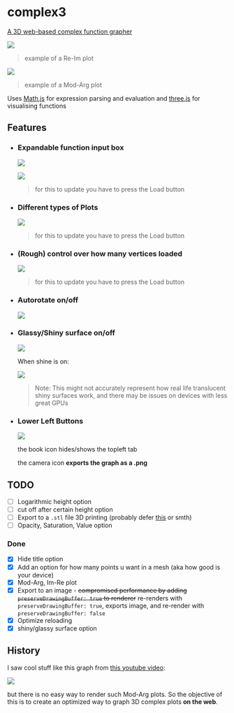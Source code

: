 # complex3

[A 3D web-based complex function grapher](https://hemisemidemipresent.github.io/complex3/)

![](https://media.discordapp.net/attachments/699781597515481159/932949769142288474/unknown.png?width=600&height=300)

> example of a Re-Im plot

![](https://media.discordapp.net/attachments/699781597515481159/932951742486818866/unknown.png?width=600&height=300)

> example of a Mod-Arg plot

Uses [Math.js](https://mathjs.org/) for expression parsing and evaluation and [three.js](https://threejs.org/) for visualising functions

## Features

-   ### Expandable function input box

    ![](https://media.discordapp.net/attachments/699781597515481159/932952744669618196/unknown.png?width=532&height=57)

    ![](https://media.discordapp.net/attachments/699781597515481159/932953635560775680/unknown.png)

    > for this to update you have to press the Load button

-   ### Different types of Plots

    ![](https://media.discordapp.net/attachments/699781597515481159/932953830725922816/unknown.png)

    > for this to update you have to press the Load button

-   ### (Rough) control over how many vertices loaded

    ![](https://media.discordapp.net/attachments/699781597515481159/932954030588690482/unknown.png)

    > for this to update you have to press the Load button

-   ### Autorotate on/off

    ![](https://media.discordapp.net/attachments/699781597515481159/932961738108850216/unknown.png)

-   ### Glassy/Shiny surface on/off

    ![](https://media.discordapp.net/attachments/699781597515481159/932962790711365642/unknown.png)

    When shine is on:

    ![](https://media.discordapp.net/attachments/699781597515481159/932962092514967592/unknown.png?width=600&height=274)

    > Note: This might not accurately represent how real life translucent shiny surfaces work, and there may be issues on devices with less great GPUs

-   ### Lower Left Buttons

    ![](https://media.discordapp.net/attachments/699781597515481159/932963119192481822/unknown.png)

    the book icon hides/shows the topleft tab

    the camera icon **exports the graph as a .png**

## TODO

-   [ ] Logarithmic height option
-   [ ] cut off after certain height option
-   [ ] Export to a `.stl` file 3D printing (probably defer [this](https://github.com/eligrey/FileSaver.js/) or smth)
-   [ ] Opacity, Saturation, Value option

### Done

-   [x] Hide title option
-   [x] Add an option for how many points u want in a mesh (aka how good is your device)
-   [x] Mod-Arg, Im-Re plot
-   [x] Export to an image - ~~compromised performance by adding `preserveDrawingBuffer: true` to renderer~~ re-renders with `preserveDrawingBuffer: true`, exports image, and re-render with `preserveDrawingBuffer: false`
-   [x] Optimize reloading
-   [x] shiny/glassy surface option

## History

I saw cool stuff like this graph from [this youtube video](https://www.youtube.com/watch?v=3qEJeP6qQGA):

![](https://media.discordapp.net/attachments/699781597515481159/932950259175424020/unknown.png?width=600&height=317)

but there is no easy way to render such Mod-Arg plots. So the objective of this is to create an optimized way to graph 3D complex plots **on the web**.

